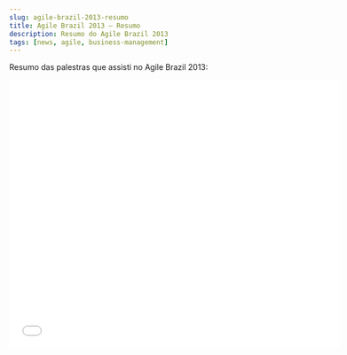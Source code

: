 ```yaml
---
slug: agile-brazil-2013-resumo
title: Agile Brazil 2013 – Resumo
description: Resumo do Agile Brazil 2013
tags: [news, agile, business-management]
---
```


Resumo das palestras que assisti no Agile Brazil 2013:

<!--truncate-->

<iframe
 src="//www.slideshare.net/slideshow/embed_code/key/o2dpdOQVwo24lQ"
 width="595"
 height="485"
 frameborder="0"
 marginwidth="0"
 marginheight="0"
 scrolling="no"
 style={{
    border: "1px solid #CCC",
    borderWidth: "1px",
    marginBottom: "5px",
    maxWidth: "100%"
 }}
 allowfullscreen
/>

[Agile Brazil 2013](https://www.slideshare.net/megatroom/agile-brazil-2013-resumo) – Resumo from **Bruno Nardini**
